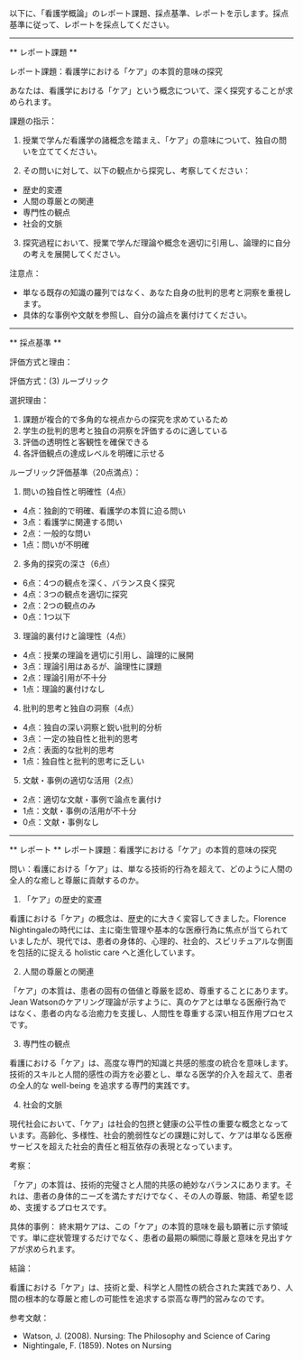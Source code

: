 以下に、「看護学概論」のレポート課題、採点基準、レポートを示します。採点基準に従って、レポートを採点してください。

---------------------------------------
** レポート課題 **

レポート課題：看護学における「ケア」の本質的意味の探究

あなたは、看護学における「ケア」という概念について、深く探究することが求められます。

課題の指示：
1. 授業で学んだ看護学の諸概念を踏まえ、「ケア」の意味について、独自の問いを立ててください。

2. その問いに対して、以下の観点から探究し、考察してください：
- 歴史的変遷
- 人間の尊厳との関連
- 専門性の観点
- 社会的文脈

3. 探究過程において、授業で学んだ理論や概念を適切に引用し、論理的に自分の考えを展開してください。

注意点：
- 単なる既存の知識の羅列ではなく、あなた自身の批判的思考と洞察を重視します。
- 具体的な事例や文献を参照し、自分の論点を裏付けてください。

---------------------------------------
** 採点基準 **

評価方式と理由：

評価方式：(3) ルーブリック

選択理由：
1. 課題が複合的で多角的な視点からの探究を求めているため
2. 学生の批判的思考と独自の洞察を評価するのに適している
3. 評価の透明性と客観性を確保できる
4. 各評価観点の達成レベルを明確に示せる

ルーブリック評価基準（20点満点）：

1. 問いの独自性と明確性（4点）
- 4点：独創的で明確、看護学の本質に迫る問い
- 3点：看護学に関連する問い
- 2点：一般的な問い
- 1点：問いが不明確

2. 多角的探究の深さ（6点）
- 6点：4つの観点を深く、バランス良く探究
- 4点：3つの観点を適切に探究
- 2点：2つの観点のみ
- 0点：1つ以下

3. 理論的裏付けと論理性（4点）
- 4点：授業の理論を適切に引用し、論理的に展開
- 3点：理論引用はあるが、論理性に課題
- 2点：理論引用が不十分
- 1点：理論的裏付けなし

4. 批判的思考と独自の洞察（4点）
- 4点：独自の深い洞察と鋭い批判的分析
- 3点：一定の独自性と批判的思考
- 2点：表面的な批判的思考
- 1点：独自性と批判的思考に乏しい

5. 文献・事例の適切な活用（2点）
- 2点：適切な文献・事例で論点を裏付け
- 1点：文献・事例の活用が不十分
- 0点：文献・事例なし

---------------------------------------
** レポート **
レポート課題：看護学における「ケア」の本質的意味の探究

問い：看護における「ケア」は、単なる技術的行為を超えて、どのように人間の全人的な癒しと尊厳に貢献するのか。

1. 「ケア」の歴史的変遷

看護における「ケア」の概念は、歴史的に大きく変容してきました。Florence Nightingaleの時代には、主に衛生管理や基本的な医療行為に焦点が当てられていましたが、現代では、患者の身体的、心理的、社会的、スピリチュアルな側面を包括的に捉える holistic care へと進化しています。

2. 人間の尊厳との関連

「ケア」の本質は、患者の固有の価値と尊厳を認め、尊重することにあります。Jean Watsonのケアリング理論が示すように、真のケアとは単なる医療行為ではなく、患者の内なる治癒力を支援し、人間性を尊重する深い相互作用プロセスです。

3. 専門性の観点

看護における「ケア」は、高度な専門的知識と共感的態度の統合を意味します。技術的スキルと人間的感性の両方を必要とし、単なる医学的介入を超えて、患者の全人的な well-being を追求する専門的実践です。

4. 社会的文脈

現代社会において、「ケア」は社会的包摂と健康の公平性の重要な概念となっています。高齢化、多様性、社会的脆弱性などの課題に対して、ケアは単なる医療サービスを超えた社会的責任と相互依存の表現となっています。

考察：

「ケア」の本質は、技術的完璧さと人間的共感の絶妙なバランスにあります。それは、患者の身体的ニーズを満たすだけでなく、その人の尊厳、物語、希望を認め、支援するプロセスです。

具体的事例：
終末期ケアは、この「ケア」の本質的意味を最も顕著に示す領域です。単に症状管理するだけでなく、患者の最期の瞬間に尊厳と意味を見出すケアが求められます。

結論：

看護における「ケア」は、技術と愛、科学と人間性の統合された実践であり、人間の根本的な尊厳と癒しの可能性を追求する崇高な専門的営みなのです。

参考文献：
- Watson, J. (2008). Nursing: The Philosophy and Science of Caring
- Nightingale, F. (1859). Notes on Nursing

